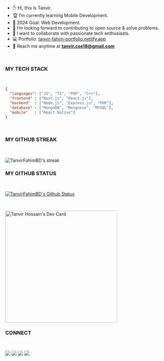 <!-- <img src="https://media.giphy.com/media/qgQUggAC3Pfv687qPC/giphy.gif"> -->

</br>

- ✋ Hi, this is Tanvir.
- 🏆 I’m currently learning Mobile Development.
- 🎯 2024 Goal: Web Development.
- 🚀 I’m looking forward to contributing to open source & solve problems.
- 🤝 I want to collaborate with passionate tech enthusiasts.
- 💻 Portfolio: [tanvir-fahim-portfolio.netlify.app](https://tanvir-fahim-portfolio.netlify.app/)
- 📧 Reach me anytime at **tanvir.cse18@gmail.com**

</br>

### MY TECH STACK

<br/>

```json
{
  "languages": ["JS", "TS", "PHP", "C++"],
  "frontend" : ["Next.js", "React.js"],
  "backend"  : ["Node.js", "Express.js", "PHP"],
  "database" : ["MongoDB", "Mongoose", "MYSQL"],
  "mobile"   : ["React Native"]
}
```

<br />

### MY GITHUB STREAK

</br>

<p>
        <img title="🔥 Streak Stats" src="https://github-readme-streak-stats.herokuapp.com/?user=TanvirFahimBD&theme=prussian&hide_border=true&stroke=0000&background=060A0CD0"  alt="TanvirFahimBD's streak"/>
</p>

### MY GITHUB STATUS

<br/>
   <p>
  <a href="#" title="🚀 Github Stats"><img src="https://github-readme-stats.vercel.app/api?username=TanvirFahimBD&show_icons=true&theme=prussian&hide_border=true&count_private=true&show_owner=true" alt="TanvirFahimBD's Github Status"/>
  </a>
  </p>

</br>

<a href="https://app.daily.dev/tanvircse18"><img src="https://api.daily.dev/devcards/v2/jitqrezxwBOagCdirQaCc.png?type=default&r=azo" width="356" alt="Tanvir Hossain's Dev Card"/></a>

### CONNECT

</br>

[<img src="https://img.shields.io/badge/TanvirFahim-151515?style=for-the-badge&logo=linkedin&logoColor=white">](https://www.linkedin.com/in/tanvir-fahim/)
[<img src="https://img.shields.io/badge/TanvirFahim-151515?style=for-the-badge&logo=medium&logoColor=white">](https://medium.com/@tanvir.cse18)
[<img src="https://img.shields.io/badge/TanvirFahim-151515?style=for-the-badge&logo=dev.to&logoColor=white">](https://dev.to/tanvir_hossain_9e45b3d535)
[<img src="https://img.shields.io/badge/TanvirFahim-151515?style=for-the-badge&logo=gmail&logoColor=white">](mailto:tanvir.cse18@gmail.com)

</br>
